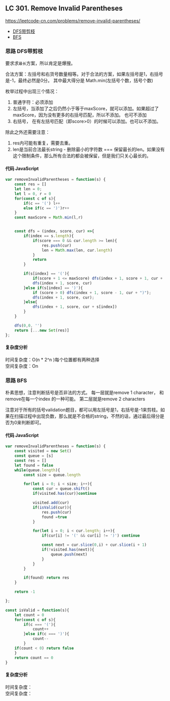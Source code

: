 ## LC 301. Remove Invalid Parentheses
https://leetcode-cn.com/problems/remove-invalid-parentheses/

- [DFS带剪枝](#思路-DFS带剪枝)
- [BFS](#思路-BFS)
### 思路 DFS带剪枝
要求求`最长`方案，所以肯定是爆搜。

合法方案：左括号和右货号数量相等。对于合法的方案，如果左括号是1，右括号是-1，最终必然是0分。
其中最大得分是 Math.min(左括号个数，括号个数)


枚举过程中出现三个情况：
1. 普通字符：必须添加
2. 左括号，当添加了之后仍然小于等于maxScore，就可以添加。如果超过了maxScore，因为没有更多的右括号匹配，所以不添加。 也可不添加
3. 右括号， 在有左括号匹配（即score>0）的时候可以添加。也可以不添加。

除此之外还需要注意：
1. res内可能有重复，需要去重。
2. len是当前合法最长string - 删除最小的字符数 === 保留最长的len。如果没有这个限制条件，那么所有合法的都会被保留，但是我们只关心最长的。

#### 代码 JavaScript

```JavaScript
var removeInvalidParentheses = function(s) {
    const res = []
    let len = 0;
    let l = 0, r = 0
    for(const c of s){
        if(c == '(') l++
        else if(c == ')')r++
    }
    const maxScore = Math.min(l,r)


    const dfs = (index, score, cur) =>{
        if(index == s.length){
            if(score === 0 && cur.length >= len){
                res.push(cur)
                len = Math.max(len, cur.length)
            }
            return
        }

        if(s[index] == '('){
            if(score + 1 <= maxScore) dfs(index + 1, score + 1, cur + '(')
            dfs(index + 1, score, cur)
        }else if(s[index] == ')'){
            if (score > 0) dfs(index + 1, score - 1, cur + ")");
            dfs(index + 1, score, cur);
        }else{
            dfs(index + 1, score, cur + s[index])
        }
    }

    dfs(0,0, '')
    return [...new Set(res)]
};

```

#### 复杂度分析
时间复杂度：O(n * 2^n )每个位置都有两种选择 </br>
空间复杂度：On 


### 思路 BFS
朴素思想，注意判断括号是否非法的方式。
每一层就是remove 1 character， 和remove在每一个index 的一种可能。
第二层就是remove 2 characters


注意对于所有的括号validation题目，都可以用左括号是1，右括号是-1来剪枝。如果在扫描过程中出现负数，那么就是不合格的string，不然的话，通过最后得分是否为0来判断即可。
#### 代码 JavaScript

```JavaScript
var removeInvalidParentheses = function(s) {
    const visited = new Set()
    const queue = [s]
    const res = []
    let found = false
    while(queue.length){
        const size = queue.length

        for(let i = 0; i < size; i++){
            const cur = queue.shift()
            if(visited.has(cur))continue

            visited.add(cur)
            if(isValid(cur)){
                res.push(cur)
                found =true
            }

            for(let i = 0; i < cur.length; i++){
                if(cur[i] != '(' && cur[i] != ')') continue

                const next = cur.slice(0,i) + cur.slice(i + 1)
                if(!visited.has(next)){
                    queue.push(next)
                }
            }
        }

        if(found) return res
    }

    return -1

};

const isValid = function(s){
    let count = 0
    for(const c of s){
        if(c === '('){
            count++
        }else if(c === ')'){
            count--
        }
    if(count < 0) return false
    }
    return count == 0
}

```

#### 复杂度分析
时间复杂度： </br>
空间复杂度：